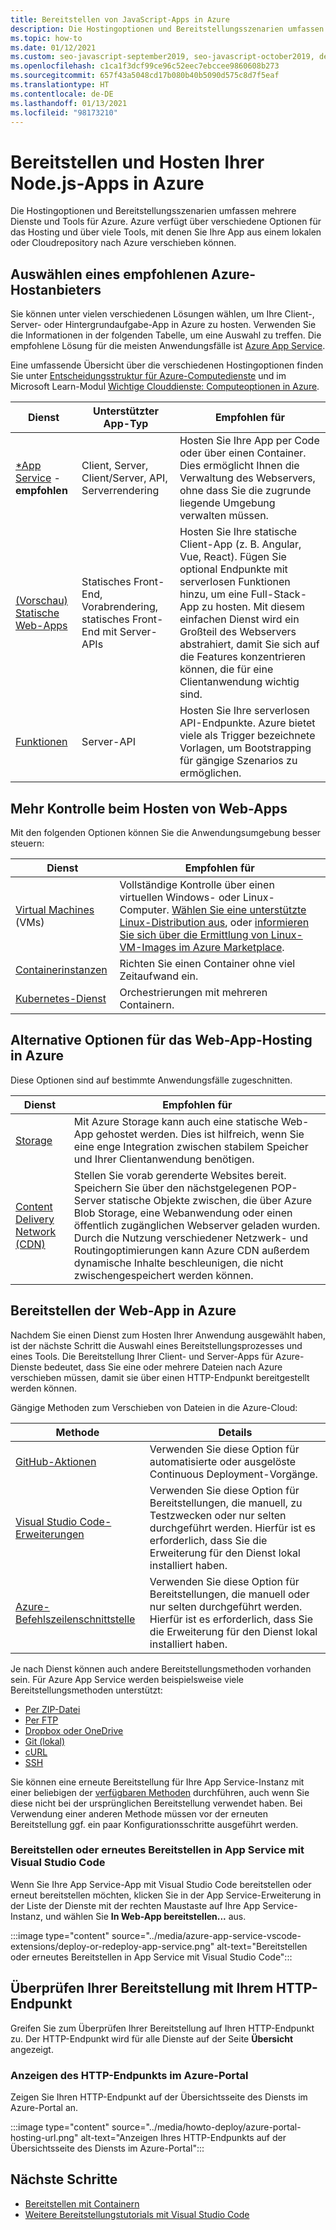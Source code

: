 ```yaml
---
title: Bereitstellen von JavaScript-Apps in Azure
description: Die Hostingoptionen und Bereitstellungsszenarien umfassen mehrere Dienste und Tools für Azure. Veröffentlichen Sie Ihre App, und stellen Sie sie in Azure bereit.
ms.topic: how-to
ms.date: 01/12/2021
ms.custom: seo-javascript-september2019, seo-javascript-october2019, devx-track-js, contperf-fy21q2
ms.openlocfilehash: c1ca1f3dcf99ce96c52eec7ebccee9860608b273
ms.sourcegitcommit: 657f43a5048cd17b080b40b5090d575c8d7f5eaf
ms.translationtype: HT
ms.contentlocale: de-DE
ms.lasthandoff: 01/13/2021
ms.locfileid: "98173210"
---
```

# <a name="deploy-and-host-your-nodejs-apps-on-azure"></a>Bereitstellen und Hosten Ihrer Node.js-Apps in Azure

Die Hostingoptionen und Bereitstellungsszenarien umfassen mehrere Dienste und Tools für Azure. Azure verfügt über verschiedene Optionen für das Hosting und über viele Tools, mit denen Sie Ihre App aus einem lokalen oder Cloudrepository nach Azure verschieben können. 

## <a name="choose-a-recommended-azure-host-provider"></a>Auswählen eines empfohlenen Azure-Hostanbieters

Sie können unter vielen verschiedenen Lösungen wählen, um Ihre Client-, Server- oder Hintergrundaufgabe-App in Azure zu hosten. Verwenden Sie die Informationen in der folgenden Tabelle, um eine Auswahl zu treffen. Die empfohlene Lösung für die meisten Anwendungsfälle ist [Azure App Service](/azure/app-service/overview). 

Eine umfassende Übersicht über die verschiedenen Hostingoptionen finden Sie unter [Entscheidungsstruktur für Azure-Computedienste](/azure/architecture/guide/technology-choices/compute-decision-tree) und im Microsoft Learn-Modul [Wichtige Clouddienste: Computeoptionen in Azure](/learn/modules/intro-to-azure-compute).


 Dienst |Unterstützter App-Typ| Empfohlen für |
|--|--|--|
|[*App Service](/azure/app-service/overview) - **empfohlen**|Client, Server, Client/Server, API, Serverrendering|Hosten Sie Ihre App per Code oder über einen Container. Dies ermöglicht Ihnen die Verwaltung des Webservers, ohne dass Sie die zugrunde liegende Umgebung verwalten müssen.|
|[(Vorschau) Statische Web-Apps](/azure/static-web-apps/)|Statisches Front-End, Vorabrendering, statisches Front-End mit Server-APIs|Hosten Sie Ihre statische Client-App (z. B. Angular, Vue, React). Fügen Sie optional Endpunkte mit serverlosen Funktionen hinzu, um eine Full-Stack-App zu hosten. Mit diesem einfachen Dienst wird ein Großteil des Webservers abstrahiert, damit Sie sich auf die Features konzentrieren können, die für eine Clientanwendung wichtig sind. |
|[Funktionen](/azure/azure-functions/)|Server-API|Hosten Sie Ihre serverlosen API-Endpunkte. Azure bietet viele als Trigger bezeichnete Vorlagen, um Bootstrapping für gängige Szenarios zu ermöglichen.|

## <a name="host-web-apps-with-more-control"></a>Mehr Kontrolle beim Hosten von Web-Apps

Mit den folgenden Optionen können Sie die Anwendungsumgebung besser steuern: 

| Dienst | Empfohlen für |
|--|--|
|[Virtual Machines](/azure/virtual-machines) (VMs)|Vollständige Kontrolle über einen virtuellen Windows- oder Linux-Computer. [Wählen Sie eine unterstützte Linux-Distribution aus](/azure/virtual-machines/linux/endorsed-distros?toc=/azure/virtual-machines/linux/toc.json), oder [informieren Sie sich über die Ermittlung von Linux-VM-Images im Azure Marketplace](/azure/virtual-machines/linux/cli-ps-findimage).|
|[Containerinstanzen](/azure/container-instances/)|Richten Sie einen Container ohne viel Zeitaufwand ein.|
|[Kubernetes-Dienst](/azure/aks/)|Orchestrierungen mit mehreren Containern.|

## <a name="alternative-choices-for-web-app-hosting-on-azure"></a>Alternative Optionen für das Web-App-Hosting in Azure

Diese Optionen sind auf bestimmte Anwendungsfälle zugeschnitten. 

| Dienst | Empfohlen für |
|--|--|
|[Storage](/azure/storage/blobs/storage-blob-static-website-how-to?tabs=azure-portal)|Mit Azure Storage kann auch eine statische Web-App gehostet werden. Dies ist hilfreich, wenn Sie eine enge Integration zwischen stabilem Speicher und Ihrer Clientanwendung benötigen.|
|[Content Delivery Network (CDN)](/azure/cdn/)|Stellen Sie vorab gerenderte Websites bereit. Speichern Sie über den nächstgelegenen POP-Server statische Objekte zwischen, die über Azure Blob Storage, eine Webanwendung oder einen öffentlich zugänglichen Webserver geladen wurden. Durch die Nutzung verschiedener Netzwerk- und Routingoptimierungen kann Azure CDN außerdem dynamische Inhalte beschleunigen, die nicht zwischengespeichert werden können.|

## <a name="deploy-your-web-app-to-azure"></a>Bereitstellen der Web-App in Azure

Nachdem Sie einen Dienst zum Hosten Ihrer Anwendung ausgewählt haben, ist der nächste Schritt die Auswahl eines Bereitstellungsprozesses und eines Tools. Die Bereitstellung Ihrer Client- und Server-Apps für Azure-Dienste bedeutet, dass Sie eine oder mehrere Dateien nach Azure verschieben müssen, damit sie über einen HTTP-Endpunkt bereitgestellt werden können. 

Gängige Methoden zum Verschieben von Dateien in die Azure-Cloud:

| Methode | Details |
|--|--|
|[GitHub-Aktionen](/azure/app-service/deploy-github-actions?tabs=applevel)|Verwenden Sie diese Option für automatisierte oder ausgelöste Continuous Deployment-Vorgänge.|
|[Visual Studio Code-Erweiterungen](https://marketplace.visualstudio.com/search?term=azure&target=VSCode&category=All%20categories&sortBy=Relevance)|Verwenden Sie diese Option für Bereitstellungen, die manuell, zu Testzwecken oder nur selten durchgeführt werden. Hierfür ist es erforderlich, dass Sie die Erweiterung für den Dienst lokal installiert haben.|
|[Azure-Befehlszeilenschnittstelle](../tutorial/tutorial-vscode-azure-cli-node/tutorial-vscode-azure-cli-node-04.md)|Verwenden Sie diese Option für Bereitstellungen, die manuell oder nur selten durchgeführt werden. Hierfür ist es erforderlich, dass Sie die Erweiterung für den Dienst lokal installiert haben.|

Je nach Dienst können auch andere Bereitstellungsmethoden vorhanden sein. Für Azure App Service werden beispielsweise viele Bereitstellungsmethoden unterstützt:
* [Per ZIP-Datei](/azure/app-service/deploy-zip)
* [Per FTP](/azure/app-service/deploy-ftp)
* [Dropbox oder OneDrive](/azure/app-service/deploy-content-sync)
* [Git (lokal)](/azure/app-service/deploy-local-git)
* [cURL](/azure/app-service/deploy-zip#with-curl)
* [SSH](/azure/app-service/configure-linux-open-ssh-session)

Sie können eine erneute Bereitstellung für Ihre App Service-Instanz mit einer beliebigen der [verfügbaren Methoden](#deploy-your-web-app-to-azure) durchführen, auch wenn Sie diese nicht bei der ursprünglichen Bereitstellung verwendet haben. Bei Verwendung einer anderen Methode müssen vor der erneuten Bereitstellung ggf. ein paar Konfigurationsschritte ausgeführt werden. 

### <a name="deploy-or-redeploy-to-app-service-with-visual-studio-code"></a>Bereitstellen oder erneutes Bereitstellen in App Service mit Visual Studio Code

Wenn Sie Ihre App Service-App mit Visual Studio Code bereitstellen oder erneut bereitstellen möchten, klicken Sie in der App Service-Erweiterung in der Liste der Dienste mit der rechten Maustaste auf Ihre App Service-Instanz, und wählen Sie **In Web-App bereitstellen...** aus. 

:::image type="content" source="../media/azure-app-service-vscode-extensions/deploy-or-redeploy-app-service.png" alt-text="Bereitstellen oder erneutes Bereitstellen in App Service mit Visual Studio Code":::

## <a name="verify-your-deployment-with-your-http-endpoint"></a>Überprüfen Ihrer Bereitstellung mit Ihrem HTTP-Endpunkt

Greifen Sie zum Überprüfen Ihrer Bereitstellung auf Ihren HTTP-Endpunkt zu. Der HTTP-Endpunkt wird für alle Dienste auf der Seite **Übersicht** angezeigt. 

### <a name="view-http-endpoint-in-azure-portal"></a>Anzeigen des HTTP-Endpunkts im Azure-Portal

Zeigen Sie Ihren HTTP-Endpunkt auf der Übersichtsseite des Diensts im Azure-Portal an. 

:::image type="content" source="../media/howto-deploy/azure-portal-hosting-url.png" alt-text="Anzeigen Ihres HTTP-Endpunkts auf der Übersichtsseite des Diensts im Azure-Portal":::

## <a name="next-steps"></a>Nächste Schritte

* [Bereitstellen mit Containern](deploy-containers.md)
* [Weitere Bereitstellungstutorials mit Visual Studio Code](https://code.visualstudio.com/docs/azure/deployment)
